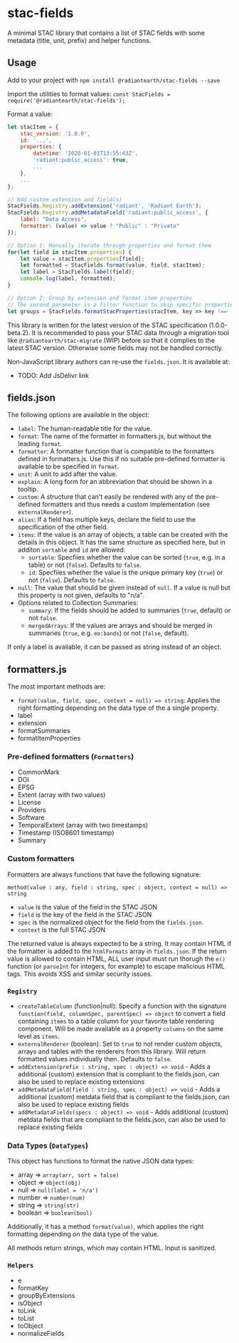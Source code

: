 # stac-fields

A minimal STAC library that contains a list of STAC fields with some metadata (title, unit, prefix) and helper functions.

## Usage

Add to your project with `npm install @radiantearth/stac-fields --save`

Import the utilities to format values:
`const StacFields = require('@radiantearth/stac-fields');`

Format a value:
```js
let stacItem = {
    stac_version: '1.0.0',
    id: '...',
    properties: {
        datetime: '2020-01-01T13:55:43Z',
        'radiant:public_access': true,
        ...
    },
    ...
};

// Add custom extension and field(s)
StacFields.Registry.addExtension('radiant', 'Radiant Earth');
StacFields.Registry.addMetadataField('radiant:public_access', {
    label: "Data Access",
    formatter: (value) => value ? "Public" : "Private"
});

// Option 1: Manually iterate through properties and format them
for(let field in stacItem.properties) {
    let value = stacItem.properties[field];
    let formatted = StacFields.format(value, field, stacItem);
    let label = StacFields.label(field);
    console.log(label, formatted);
}

// Option 2: Group by extension and format item properties
// The second parameter is a filter function to skip specific properties, remove to get all properties
let groups = StacFields.formatStacProperties(stacItem, key => key !== 'eo:bands');
```

This library is written for the latest version of the STAC specification (1.0.0-beta.2).
It is recommended to pass your STAC data through a migration tool like `@radiantearth/stac-migrate` (WIP) before so that it complies to the latest STAC version. Otherwise some fields may not be handled correctly.

Non-JavaScript library authors can re-use the `fields.json`. It is available at:
* TODO: Add JsDelivr link

## fields.json

The following options are available in the object:

* `label`: The human-readable title for the value.
* `format`: The name of the formatter in formatters.js, but without the leading `format`.
* `formatter`: A formatter function that is compatible to the formatters defined in formatters.js. Use this if no suitable pre-defined formatter is available to be specified in `format`.
* `unit`: A unit to add after the value.
* `explain`: A long form for an abbreviation that should be shown in a tooltip.
* `custom`: A structure that can't easily be rendered with any of the pre-defined formatters and thus needs a custom implementation (see `externalRenderer`).
* `alias`: If a field has multiple keys, declare the field to use the specification of the other field.
* `items`: If the value is an array of objects, a table can be created with the details in this object. It has the same structure as specified here, but in additon `sortable` and `id` are allowed:
    * `sortable`: Specfiies whether the value can be sorted (`true`, e.g. in a table) or not (`false`). Defaults to `false`.
    * `id`: Specfiies whether the value is the unique primary key (`true`) or not (`false`). Defaults to `false`.
* `null`: The value that should be given instead of `null`. If a value is null but this property is not given, defaults to "n/a".
* Options related to Collection Summaries:
    * `summary`: If the fields should be added to summaries (`true`, default) or not `false`.
    * `mergedArrays`: If the values are arrays and should be merged in summaries (`true`, e.g. `eo:bands`) or not (`false`, default).

If only a label is available, it can be passed as string instead of an object.

## formatters.js

The most important methods are:

* `format(value, field, spec, context = null) => string`: Applies the right formatting depending on the data type of the a single property.
* label
* extension
* formatSummaries
* formatItemProperties

### Pre-defined formatters (`Formatters`)

* CommonMark
* DOI
* EPSG
* Extent (array with two values)
* License
* Providers
* Software
* TemporalExtent (array with two timestamps)
* Timestamp (ISO8601 timestamp)
* Summary

### Custom formatters

Formatters are always functions that have the following signature:

`method(value : any, field : string, spec : object, context = null) => string`

- `value` is the value of the field in the STAC JSON
- `field` is the key of the field in the STAC JSON
- `spec` is the normalized object for the field from the `fields.json`.
- `context` is the full STAC JSON

The returned value is always expected to be a string.
It may contain HTML if the formatter is added to the `htmlFormats` array in `fields.json`.
If the return value is allowed to contain HTML, ALL user input must run thorugh the `e()` function (or `parseInt` for integers, for example) to escape malicious HTML tags.
This avoids XSS and similar security issues.

### `Registry`

* `createTableColumn` (function\|null): Specify a function with the signature `function(field, columnSpec, parentSpec) => object` to convert a field containing `items` to a table column for your favorite table rendering component. Will be made available as a property `columns` on the same level as `items`.
* `externalRenderer` (boolean): Set to `true` to not render custom objects, arrays and tables with the renderers from this library. Will return formatted values individually then. Defaults to `false`.
* `addExtension(prefix : string, spec : object) => void` - Adds a additional (custom) extension that is compliant to the fields.json, can also be used to replace existing extensions
* `addMetadataField(field : string, spec : object) => void` - Adds a additional (custom) metdata field that is compliant to the fields.json, can also be used to replace existing fields
* `addMetadataFields(specs : object) => void` - Adds additional (custom) metdata fields that are compliant to the fields.json, can also be used to replace existing fields

### Data Types (`DataTypes`)

This object has functions to format the native JSON data types: 
* array => `array(arr, sort = false)`
* object => `object(obj)`
* null => `null(label = 'n/a')`
* number => `number(num)`
* string => `string(str)`
* boolean => `boolean(bool)`

Additionally, it has a method `format(value)`, which applies the right formatting depending on the data type of the value.

All methods return strings, which may contain HTML. Input is sanitized.

### `Helpers`

* e
* formatKey
* groupByExtensions
* isObject
* toLink
* toList
* toObject
* normalizeFields
